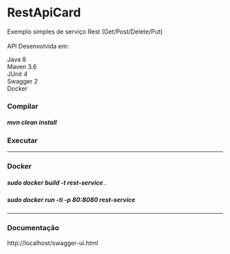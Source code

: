 # RestApiCard 
Exemplo simples de serviço Rest (Get/Post/Delete/Put)
<br><br>
API Desenvolvida em:

Java 8<br>
Maven 3.6<br>
JUnit 4<br>
Swagger 2<br>
Docker

<h3>Compilar</h3>

<h5>mvn clean install</h5>

<h3>Executar</h3>

_____________________________________________________
<h3>Docker</h3>

<h5>sudo docker build -t rest-service .</h5>
<h5>sudo docker run -ti -p 80:8080 rest-service</h5>

_____________________________________________________
<h3>Documentação</h3>
http://localhost/swagger-ui.html
